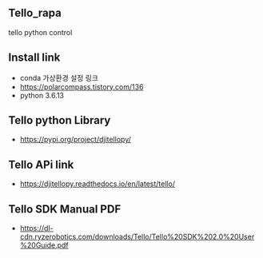## Tello_rapa
tello python control

## Install link
* conda 가상환경 설정 링크
* https://polarcompass.tistory.com/136
* python 3.6.13

## Tello python Library
* https://pypi.org/project/djitellopy/

## Tello APi link
* https://djitellopy.readthedocs.io/en/latest/tello/

## Tello SDK Manual PDF
* https://dl-cdn.ryzerobotics.com/downloads/Tello/Tello%20SDK%202.0%20User%20Guide.pdf